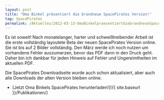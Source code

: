 ```yaml
---
layout: post
title: "Oma Binkel präsentiert die brandneue SpacePirates Version!"
tag: SpacePirates
permalink: /Aktuelles/2012-03-13-OmaBinkelpraesentiertdiebrandneueSpacePiratesVersion
---
```


Es ist soweit! Nach monatelanger, harter und schweißtreibender Arbeit ist die erste vollständig layoutete Beta der neuen SpacePirates Version online. Sie ist bis auf 2 Bilder vollständig. Den März werde ich noch nutzen um vorhandene Fehler auszumerzen, bevor das PDF dann in den Druck geht. Daher bin ich dankbar für jeden Hinweis auf Fehler und Ungereimtheiten im aktuellen PDF.

Die SpacePirates Downloadseite wurde auch schon aktualisiert, aber auch alle Downloads der alten Version bleiben online.

- [Jetzt Oma Binkels SpacePirates herunterladen!]({{ site.baseurl }}/Publikationen/)
